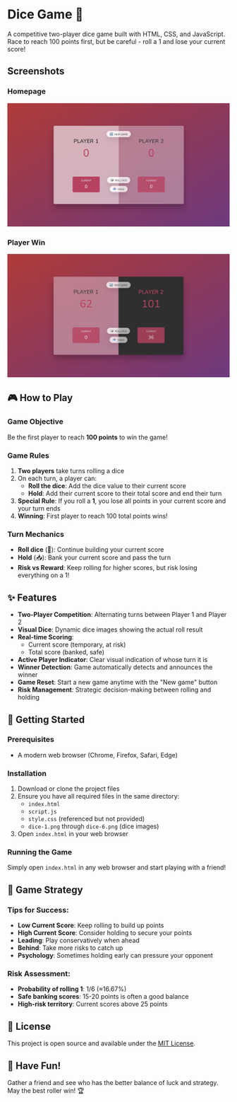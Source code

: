 # Dice Game 🎲

A competitive two-player dice game built with HTML, CSS, and JavaScript. Race to reach 100 points first, but be careful - roll a 1 and lose your current score!

## Screenshots

### Homepage
![Homepage](screenshots/homepage.png)

### Player Win
![Homepage](screenshots/player-win.png)

## 🎮 How to Play

### Game Objective
Be the first player to reach **100 points** to win the game!

### Game Rules
1. **Two players** take turns rolling a dice
2. On each turn, a player can:
   - **Roll the dice**: Add the dice value to their current score
   - **Hold**: Add their current score to their total score and end their turn
3. **Special Rule**: If you roll a **1**, you lose all points in your current score and your turn ends
4. **Winning**: First player to reach 100 total points wins!

### Turn Mechanics
- **Roll dice** (🎲): Continue building your current score
- **Hold** (📥): Bank your current score and pass the turn
- **Risk vs Reward**: Keep rolling for higher scores, but risk losing everything on a 1!

## ✨ Features

- **Two-Player Competition**: Alternating turns between Player 1 and Player 2
- **Visual Dice**: Dynamic dice images showing the actual roll result
- **Real-time Scoring**: 
  - Current score (temporary, at risk)
  - Total score (banked, safe)
- **Active Player Indicator**: Clear visual indication of whose turn it is
- **Winner Detection**: Game automatically detects and announces the winner
- **Game Reset**: Start a new game anytime with the "New game" button
- **Risk Management**: Strategic decision-making between rolling and holding

## 🚀 Getting Started

### Prerequisites
- A modern web browser (Chrome, Firefox, Safari, Edge)

### Installation
1. Download or clone the project files
2. Ensure you have all required files in the same directory:
   - `index.html`
   - `script.js`
   - `style.css` (referenced but not provided)
   - `dice-1.png` through `dice-6.png` (dice images)
3. Open `index.html` in your web browser

### Running the Game
Simply open `index.html` in any web browser and start playing with a friend!


## 🎯 Game Strategy

### Tips for Success:
- **Low Current Score**: Keep rolling to build up points
- **High Current Score**: Consider holding to secure your points
- **Leading**: Play conservatively when ahead
- **Behind**: Take more risks to catch up
- **Psychology**: Sometimes holding early can pressure your opponent

### Risk Assessment:
- **Probability of rolling 1**: 1/6 (≈16.67%)
- **Safe banking scores**: 15-20 points is often a good balance
- **High-risk territory**: Current scores above 25 points


## 📝 License

This project is open source and available under the [MIT License](LICENSE).

## 🎉 Have Fun!

Gather a friend and see who has the better balance of luck and strategy. May the best roller win! 🏆